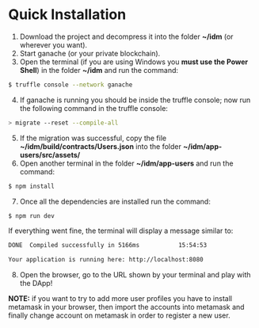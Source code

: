 # Quick Installation
1) Download the project and decompress it into the folder **~/idm** (or wherever you want).
2) Start ganache (or your private blockchain).
3) Open the terminal (if you are using Windows you **must use the Power Shell**) in the folder **~/idm** and run the command:
```sh
$ truffle console --network ganache
```
4) If ganache is running you should be inside the truffle console; now run the following command in the truffle console:
```sh
> migrate --reset --compile-all
```
5) If the migration was successful, copy the file **~/idm/build/contracts/Users.json** into the folder **~/idm/app-users/src/assets/**
6) Open another terminal in the folder **~/idm/app-users** and run the command:
```sh
$ npm install
```
7) Once all the dependencies are installed run the command:
```sh
$ npm run dev
```
If everything went fine, the terminal will display a message similar to:
```sh
DONE  Compiled successfully in 5166ms           15:54:53

Your application is running here: http://localhost:8080
```
8) Open the browser, go to the URL shown by your terminal and play with the DApp!

**NOTE:** if you want to try to add more user profiles you have to install metamask in your browser, then import the accounts into metamask and finally change account on metamask in order to register a new user.
